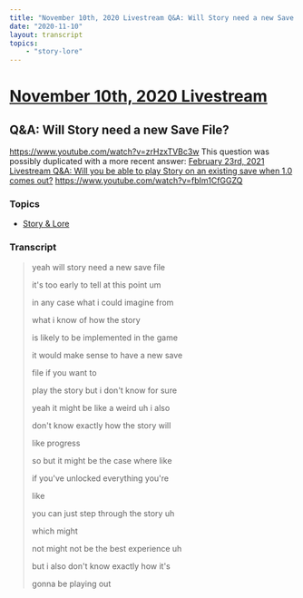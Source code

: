 ```yaml
---
title: "November 10th, 2020 Livestream Q&A: Will Story need a new Save File?"
date: "2020-11-10"
layout: transcript
topics:
    - "story-lore"
---
```

# [November 10th, 2020 Livestream](../2020-11-10.md)
## Q&A: Will Story need a new Save File?
https://www.youtube.com/watch?v=zrHzxTVBc3w
This question was possibly duplicated with a more recent answer: [February 23rd, 2021 Livestream Q&A: Will you be able to play Story on an existing save when 1.0 comes out?](./yt-fbIm1CfGGZQ.md) https://www.youtube.com/watch?v=fbIm1CfGGZQ


### Topics
* [Story & Lore](../topics/story-lore.md)

### Transcript

> yeah will story need a new save file
>
> it's too early to tell at this point um
>
> in any case what i could imagine from
>
> what i know of how the story
>
> is likely to be implemented in the game
>
> it would make sense to have a new save
>
> file if you want to
>
> play the story but i don't know for sure
>
> yeah it might be like a weird uh i also
>
> don't know exactly how the story will
>
> like progress
>
> so but it might be the case where like
>
> if you've unlocked everything you're
>
> like
>
> you can just step through the story uh
>
> which might
>
> not might not be the best experience uh
>
> but i also don't know exactly how it's
>
> gonna be playing out
